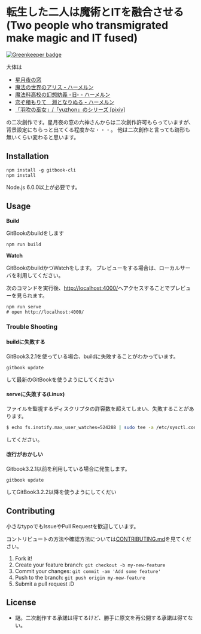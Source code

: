 # 転生した二人は魔術とITを融合させる(Two people who transmigrated make magic and IT fused)

[![Greenkeeper badge](https://badges.greenkeeper.io/yumetodo/novel_two_people_who_transmigrated_make_magic_and_IT_fused.svg)](https://greenkeeper.io/)

大体は

- [星月夜の窓](http://wayback.archive.org/web/20140501091437/http://hosidukiyo.at-ninja.jp/novel_c/cm_idx.html)
- [魔法の世界のアリス - ハーメルン](https://novel.syosetu.org/195/)
- [魔法科高校の幻想紡義 -旧- - ハーメルン](https://novel.syosetu.org/8796/)
- [恋ぞ積もりて　淵となりぬる - ハーメルン](https://novel.syosetu.org/41759/)
- [「羽吹の巫女」/「yuzhon」のシリーズ [pixiv]](http://www.pixiv.net/series.php?id=606923)

の二次創作です。星月夜の窓の六神さんからは二次創作許可もらっていますが、背景設定にちらっと出てくる程度かな・・・。
他は二次創作と言っても跡形も無いくらい変わると思います。

## Installation

    npm install -g gitbook-cli
    npm install

Node.js 6.0.0以上が必要です。

## Usage

**Build**

GitBookのbuildをします
    
    npm run build
    
**Watch**

GitBookのbuildかつWatchをします。
プレビューをする場合は、ローカルサーバを利用してください。

次のコマンドを実行後、[http://localhost:4000/](http://localhost:4000/)へアクセスすることでプレビューを見られます。

    npm run serve
    # open http://localhost:4000/

### Trouble Shooting

#### buildに失敗する

GitBook3.2.1を使っている場合、buildに失敗することがわかっています。

    gitbook update
    
して最新のGitBookを使うようにしてください

#### serveに失敗する(Linux)

ファイルを監視するディスクリプタの許容数を超えてしまい、失敗することがあります。

```sh
$ echo fs.inotify.max_user_watches=524288 | sudo tee -a /etc/sysctl.conf && sudo sysctl -p
```

してください。

#### 改行がおかしい

Gitbook3.2.1以前を利用している場合に発生します。

    gitbook update

してGitBook3.2.2以降を使うようにしてくだい

## Contributing

小さなtypoでもIssueやPull Requestを歓迎しています。

コントリビュートの方法や確認方法については[CONTRIBUTING.md](./CONTRIBUTING.md)を見てください。

1. Fork it!
2. Create your feature branch: `git checkout -b my-new-feature`
3. Commit your changes: `git commit -am 'Add some feature'`
4. Push to the branch: `git push origin my-new-feature`
5. Submit a pull request :D

## License

- 謎。二次創作する承諾は得てるけど、勝手に原文を再公開する承諾は得てない。
